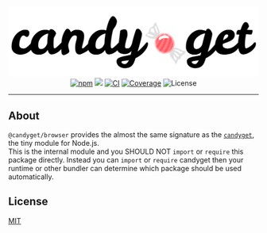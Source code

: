 <div align="center">
  <img src="../../assets/candyget_logo.svg" alt="CandyGet">
  <br>
  <a href="https://www.npmjs.com/package/candyget"><img src="https://img.shields.io/npm/v/candyget" alt="npm"></a>
  <a href="https://packagephobia.com/result?p=candyget"><img src="https://badgen.net/packagephobia/install/candyget"></a>
  <a href="https://github.com/mtripg6666tdr/candyget/actions/workflows/ci.yml"><img src="https://github.com/mtripg6666tdr/candyget/actions/workflows/ci.yml/badge.svg" alt="CI"></a>
  <a href="https://app.codecov.io/github/mtripg6666tdr/candyget"><img alt="Coverage" src="https://img.shields.io/codecov/c/github/mtripg6666tdr/candyget"></a>
  <img alt="License" src="https://img.shields.io/npm/l/candyget">
</div>

---
## About
`@candyget/browser` provides the almost the same signature as the [`candyget`](https://npm.im/candyget),
the tiny module for Node.js.  
This is the internal module and you SHOULD NOT `import` or `require` this package directly.
Instead you can `import` or `require` candyget then your runtime or other bundler can determine which package should be used automatically.

## License
[MIT](./LICENSE)

